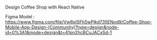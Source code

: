 Design Coffee Shop with React Native

Figma Model : https://www.figma.com/file/Vw8olSFh5wPlkd735ENod9/Coffee-Shop-Mobile-App-Design-(Community)?type=design&node-id=0%3A1&mode=design&t=41pn2hcBCuJACxSd-1
